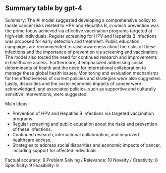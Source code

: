 ## Summary table by gpt-4
Summary: 
The AI model suggested developing a comprehensive policy to tackle cancer risks related to HPV and Hepatitis B, in which prevention was the prime focus achieved via effective vaccination programs targeted at high-risk individuals. Regular screening for HPV and Hepatitis B infections was proposed for early detection and treatment. Public education campaigns are recommended to raise awareness about the risks of these infections and the importance of prevention via screening and vaccination. The model also touted the need for continued research and improvements in healthcare access. Furthermore, it emphasized addressing social determinants of health and the need for international collaboration to manage these global health issues. Monitoring and evaluation mechanisms for the effectiveness of current policies and strategies were also suggested. Lastly, disparities and the socio-economic impacts of cancer were acknowledged, and associated policies, such as supportive and culturally sensitive interventions, were suggested.

Main Ideas: 
- Prevention of HPV and Hepatitis B infections via targeted vaccination programs.
- Regular screening and public education about the risks and prevention of these infections.
- Continued research, international collaboration, and improved healthcare access.
- Strategies to address social disparities and economic impacts of cancer, including support for affected individuals.

Factual accuracy: 9
Problem Solving / Relevance: 10
Novelty / Creativity: 8
Specificity: 9
Feasibility: 8